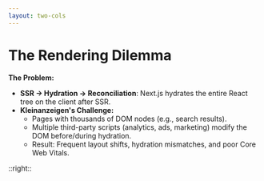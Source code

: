 ```yaml
---
layout: two-cols
---
```


# The Rendering Dilemma

**The Problem:**

* **SSR → Hydration → Reconciliation**: Next.js hydrates the entire React tree on the client after SSR.
* **Kleinanzeigen's Challenge:**
  - Pages with thousands of DOM nodes (e.g., search results).
  - Multiple third-party scripts (analytics, ads, marketing) modify the DOM before/during hydration.
  - Result: Frequent layout shifts, hydration mismatches, and poor Core Web Vitals.

::right::

<BrowserContainer>
  <BrowserElement label="Header" :heightFraction="1" color="bg-blue-400" />
  <BrowserElement label="Advertisement" :heightFraction="1" color="bg-green-400" />
  <BrowserElement label="Content" :heightFraction="2" color="bg-red-400" />
</BrowserContainer>

<!--
- To visualize the problem, consider a typical Kleinanzeigen page. The server sends HTML, but before our app's JavaScript can even run, third-party ad and analytics scripts often load and modify the page.
- In the Next.js model, React would then load and try to "hydrate" the page, comparing its virtual DOM to what was *actually* in the browser. It would find differences caused by the third-party scripts, leading to a complex reconciliation process, content flashing, and layout shifts that hurt our Core Web Vitals.
- Astro avoids this by not hydrating the whole page. The static content is left alone, and only the small, isolated islands are hydrated, minimizing conflicts.
-->
